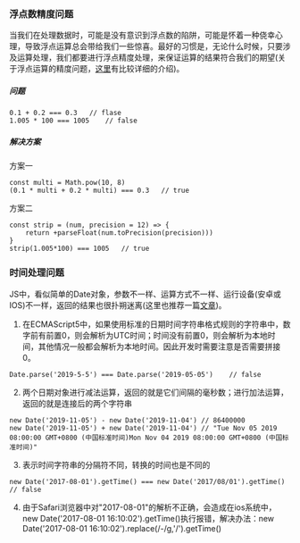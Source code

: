 ### 浮点数精度问题

当我们在处理数据时，可能是没有意识到浮点数的陷阱，可能是怀着一种侥幸心理，导致浮点运算总会带给我们一些惊喜。最好的习惯是，无论什么时候，只要涉及运算处理，我们都要进行浮点精度处理，来保证运算的结果符合我们的期望(关于浮点运算的精度问题，[这里](https://github.com/camsong/blog/issues/9)有比较详细的介绍)。

##### 问题
```
0.1 + 0.2 === 0.3   // flase
1.005 * 100 === 1005    // false
```

##### 解决方案
方案一
```
const multi = Math.pow(10, 8)
(0.1 * multi + 0.2 * multi) === 0.3   // true
```
方案二
```
const strip = (num, precision = 12) => {
    return +parseFloat(num.toPrecision(precision)))
}
strip(1.005*100) === 1005   // true
```

### 时间处理问题

JS中，看似简单的Date对象，参数不一样、运算方式不一样、运行设备(安卓或IOS)不一样，返回的结果也很扑朔迷离(这里也推荐一篇[文章](http://chitanda.me/2015/08/21/the-trivia-of-js-date-function/))。

1. 在ECMAScript5中，如果使用标准的日期时间字符串格式规则的字符串中，数字前有前置0，则会解析为UTC时间；时间没有前置0，则会解析为本地时间，其他情况一般都会解析为本地时间。因此开发时需要注意是否需要拼接0。
```
Date.parse('2019-5-5') === Date.parse('2019-05-05')    // false
```

2. 两个日期对象进行减法运算，返回的就是它们间隔的毫秒数；进行加法运算，返回的就是连接后的两个字符串
```
new Date('2019-11-05') - new Date('2019-11-04') // 86400000
new Date('2019-11-05') + new Date('2019-11-04') // "Tue Nov 05 2019 08:00:00 GMT+0800 (中国标准时间)Mon Nov 04 2019 08:00:00 GMT+0800 (中国标准时间)"
```

3. 表示时间字符串的分隔符不同，转换的时间也是不同的
```
new Date('2017-08-01').getTime() === new Date('2017/08/01').getTime()   // false
```

4. 由于Safari浏览器中对"2017-08-01"的解析不正确，会造成在ios系统中，new Date('2017-08-01 16:10:02').getTime()执行报错，解决办法：new Date('2017-08-01 16:10:02').replace(/\-/g,'/').getTime()
